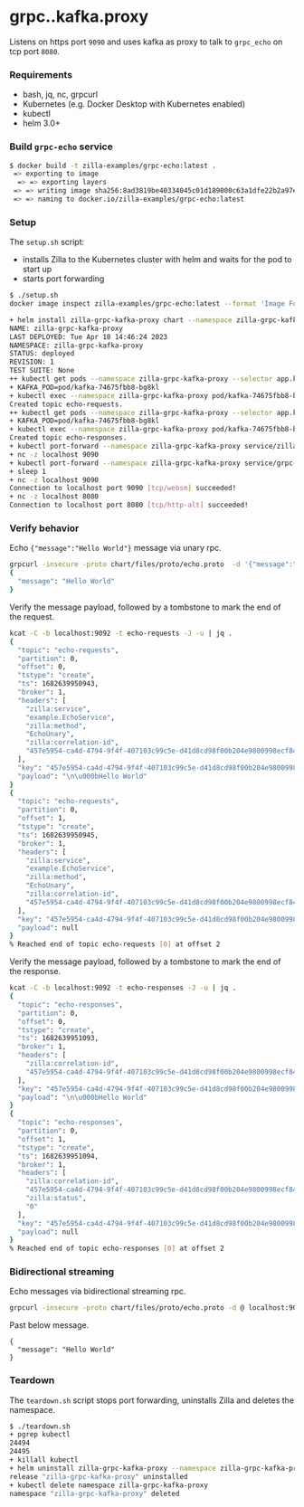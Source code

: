 # grpc..kafka.proxy

Listens on https port `9090` and uses kafka as proxy to talk to `grpc_echo` on tcp port `8080`.

### Requirements

- bash, jq, nc, grpcurl
- Kubernetes (e.g. Docker Desktop with Kubernetes enabled)
- kubectl
- helm 3.0+

### Build `grpc-echo` service

```bash
$ docker build -t zilla-examples/grpc-echo:latest .
 => exporting to image
  => => exporting layers
 => => writing image sha256:8ad3819be40334045c01d189000c63a1dfe22b2a97ef376d0c6e56616de132c7 
 => => naming to docker.io/zilla-examples/grpc-echo:latest
```

### Setup

The `setup.sh` script:
- installs Zilla to the Kubernetes cluster with helm and waits for the pod to start up
- starts port forwarding

```bash
$ ./setup.sh
docker image inspect zilla-examples/grpc-echo:latest --format 'Image Found {{.RepoTags}}'

+ helm install zilla-grpc-kafka-proxy chart --namespace zilla-grpc-kafka-proxy --create-namespace --wait --timeout 3m
NAME: zilla-grpc-kafka-proxy
LAST DEPLOYED: Tue Apr 18 14:46:24 2023
NAMESPACE: zilla-grpc-kafka-proxy
STATUS: deployed
REVISION: 1
TEST SUITE: None
++ kubectl get pods --namespace zilla-grpc-kafka-proxy --selector app.kubernetes.io/instance=kafka -o name
+ KAFKA_POD=pod/kafka-74675fbb8-bg8kl
+ kubectl exec --namespace zilla-grpc-kafka-proxy pod/kafka-74675fbb8-bg8kl -- /opt/bitnami/kafka/bin/kafka-topics.sh --bootstrap-server localhost:9092 --create --topic echo-requests --if-not-exists
Created topic echo-requests.
++ kubectl get pods --namespace zilla-grpc-kafka-proxy --selector app.kubernetes.io/instance=kafka -o name
+ KAFKA_POD=pod/kafka-74675fbb8-bg8kl
+ kubectl exec --namespace zilla-grpc-kafka-proxy pod/kafka-74675fbb8-bg8kl -- /opt/bitnami/kafka/bin/kafka-topics.sh --bootstrap-server localhost:9092 --create --topic echo-responses --if-not-exists
Created topic echo-responses.
+ kubectl port-forward --namespace zilla-grpc-kafka-proxy service/zilla 9090
+ nc -z localhost 9090
+ kubectl port-forward --namespace zilla-grpc-kafka-proxy service/grpc-echo 8080
+ sleep 1
+ nc -z localhost 9090
Connection to localhost port 9090 [tcp/websm] succeeded!
+ nc -z localhost 8080
Connection to localhost port 8080 [tcp/http-alt] succeeded!
```

### Verify behavior

Echo `{"message":"Hello World"}` message via unary rpc.

```bash
grpcurl -insecure -proto chart/files/proto/echo.proto  -d '{"message":"Hello World"}' localhost:9090 example.EchoService.EchoUnary
{
  "message": "Hello World"
}
```

Verify the message payload, followed by a tombstone to mark the end of the request.

```bash
kcat -C -b localhost:9092 -t echo-requests -J -u | jq .
{
  "topic": "echo-requests",
  "partition": 0,
  "offset": 0,
  "tstype": "create",
  "ts": 1682639950943,
  "broker": 1,
  "headers": [
    "zilla:service",
    "example.EchoService",
    "zilla:method",
    "EchoUnary",
    "zilla:correlation-id",
    "457e5954-ca4d-4794-9f4f-407103c99c5e-d41d8cd98f00b204e9800998ecf8427e"
  ],
  "key": "457e5954-ca4d-4794-9f4f-407103c99c5e-d41d8cd98f00b204e9800998ecf8427e",
  "payload": "\n\u000bHello World"
}
{
  "topic": "echo-requests",
  "partition": 0,
  "offset": 1,
  "tstype": "create",
  "ts": 1682639950945,
  "broker": 1,
  "headers": [
    "zilla:service",
    "example.EchoService",
    "zilla:method",
    "EchoUnary",
    "zilla:correlation-id",
    "457e5954-ca4d-4794-9f4f-407103c99c5e-d41d8cd98f00b204e9800998ecf8427e"
  ],
  "key": "457e5954-ca4d-4794-9f4f-407103c99c5e-d41d8cd98f00b204e9800998ecf8427e",
  "payload": null
}
% Reached end of topic echo-requests [0] at offset 2
```

Verify the message payload, followed by a tombstone to mark the end of the response.
```bash
kcat -C -b localhost:9092 -t echo-responses -J -u | jq .
{
  "topic": "echo-responses",
  "partition": 0,
  "offset": 0,
  "tstype": "create",
  "ts": 1682639951093,
  "broker": 1,
  "headers": [
    "zilla:correlation-id",
    "457e5954-ca4d-4794-9f4f-407103c99c5e-d41d8cd98f00b204e9800998ecf8427e"
  ],
  "key": "457e5954-ca4d-4794-9f4f-407103c99c5e-d41d8cd98f00b204e9800998ecf8427e",
  "payload": "\n\u000bHello World"
}
{
  "topic": "echo-responses",
  "partition": 0,
  "offset": 1,
  "tstype": "create",
  "ts": 1682639951094,
  "broker": 1,
  "headers": [
    "zilla:correlation-id",
    "457e5954-ca4d-4794-9f4f-407103c99c5e-d41d8cd98f00b204e9800998ecf8427e",
    "zilla:status",
    "0"
  ],
  "key": "457e5954-ca4d-4794-9f4f-407103c99c5e-d41d8cd98f00b204e9800998ecf8427e",
  "payload": null
}
% Reached end of topic echo-responses [0] at offset 2
```

### Bidirectional streaming 

Echo messages via bidirectional streaming rpc.

```bash
grpcurl -insecure -proto chart/files/proto/echo.proto -d @ localhost:9090 example.EchoService.EchoBidiStream
```

Past below message.

```
{
  "message": "Hello World"
}
```

### Teardown

The `teardown.sh` script stops port forwarding, uninstalls Zilla and deletes the namespace.

```bash
$ ./teardown.sh
+ pgrep kubectl
24494
24495
+ killall kubectl
+ helm uninstall zilla-grpc-kafka-proxy --namespace zilla-grpc-kafka-proxy
release "zilla-grpc-kafka-proxy" uninstalled
+ kubectl delete namespace zilla-grpc-kafka-proxy
namespace "zilla-grpc-kafka-proxy" deleted
```
